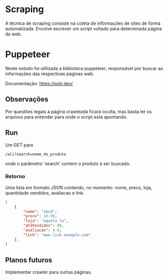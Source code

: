 # Scraping
A técnica de scraping consiste na coleta de informações de sites de forma automatizada. Envolve escrever um script voltado para determinada página da web.

# Puppeteer
Neste estudo foi utilizada a biblioteca puppeteer, responsável por buscar as informações das respectivas páginas web.

Documentação: https://pptr.dev/
## Observações
Por questões legais a página crawleada ficará oculta, mas basta ler os arquivos para entender para onde o script está apontando. 

## Run
Um GET para  
```
/ali?search=nome_do_produto
```
onde o parâmetro 'search' contem o produto à ser buscado.

### Retorno
Uma lista em formato JSON contendo, no momento: nome, preco, loja, quantidade vendidos, avaliacao e link.
```json
[
    {
        "nome": "abcd",
        "preco": 10.90,
        "loja": "aquela la",
        "qtdVendidos": 90,
        "avaliacao": 4.8,
        "link": "www.link.exempĺo.com"
    },
]
```

## Planos futuros
Implementar crawler para outras páginas.